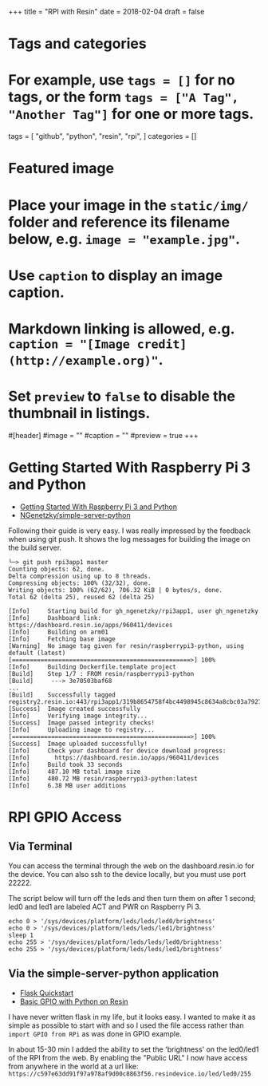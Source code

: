 +++
title = "RPI with Resin"
date = 2018-02-04
draft = false

# Tags and categories
# For example, use `tags = []` for no tags, or the form `tags = ["A Tag", "Another Tag"]` for one or more tags.
tags = [
    "github",
    "python",
    "resin",
    "rpi",
]
categories = []

# Featured image
# Place your image in the `static/img/` folder and reference its filename below, e.g. `image = "example.jpg"`.
# Use `caption` to display an image caption.
#   Markdown linking is allowed, e.g. `caption = "[Image credit](http://example.org)"`.
# Set `preview` to `false` to disable the thumbnail in listings.
#[header]
#image = ""
#caption = ""
#preview = true
+++

# Getting Started With Raspberry Pi 3 and Python

- [Getting Started With Raspberry Pi 3 and Python](https://docs.resin.io/raspberrypi3/python/getting-started/)
- [NGenetzky/simple-server-python](https://github.com/NGenetzky/simple-server-python)

Following their guide is very easy. I was really impressed by the feedback when
using git push. It shows the log messages for building the image on the build
server.

```
└─> git push rpi3app1 master
Counting objects: 62, done.
Delta compression using up to 8 threads.
Compressing objects: 100% (32/32), done.
Writing objects: 100% (62/62), 706.32 KiB | 0 bytes/s, done.
Total 62 (delta 25), reused 62 (delta 25)

[Info]     Starting build for gh_ngenetzky/rpi3app1, user gh_ngenetzky
[Info]     Dashboard link: https://dashboard.resin.io/apps/960411/devices
[Info]     Building on arm01
[Info]     Fetching base image
[Warning]  No image tag given for resin/raspberrypi3-python, using default (latest)
[==================================================>] 100%
[Info]     Building Dockerfile.template project
[Build]    Step 1/7 : FROM resin/raspberrypi3-python
[Build]     ---> 3e70503baf68
...
[Build]    Successfully tagged registry2.resin.io:443/rpi3app1/319b8654758f4bc4498945c8634a8cbc03a79276:latest
[Success]  Image created successfully
[Info]     Verifying image integrity...
[Success]  Image passed integrity checks!
[Info]     Uploading image to registry...
[==================================================>] 100%
[Success]  Image uploaded successfully!
[Info]     Check your dashboard for device download progress:
[Info]       https://dashboard.resin.io/apps/960411/devices
[Info]     Build took 33 seconds
[Info]     487.10 MB total image size
[Info]     480.72 MB resin/raspberrypi3-python:latest
[Info]     6.38 MB user additions
```

# RPI GPIO Access

## Via Terminal

You can access the terminal through the web on the dashboard.resin.io for the
device. You can also ssh to the device locally, but you must use port 22222.

The script below will turn off the leds and then turn them on after 1 second;
led0 and led1 are labeled ACT and PWR on Raspberry Pi 3.

```
echo 0 > '/sys/devices/platform/leds/leds/led0/brightness'
echo 0 > '/sys/devices/platform/leds/leds/led1/brightness'
sleep 1
echo 255 > '/sys/devices/platform/leds/leds/led0/brightness'
echo 255 > '/sys/devices/platform/leds/leds/led1/brightness'
```

## Via the simple-server-python application

- [Flask Quickstart](http://flask.pocoo.org/docs/0.12/quickstart/)
- [Basic GPIO with Python on Resin](https://github.com/resin-io-projects/resin-rpi-gpio-sample-with-python)

I have never written flask in my life, but it looks easy. I wanted to make it
as simple as possible to start with and so I used the file access rather than
`import GPIO from RPi` as was done in GPIO example.

In about 15-30 min I added the ability to set the 'brightness' on the led0/led1
of the RPI from the web. By enabling the "Public URL" I now have access from
anywhere in the world at a url like:
`https://c597e63dd91f97a978af9d00c8863f56.resindevice.io/led/led0/255`

